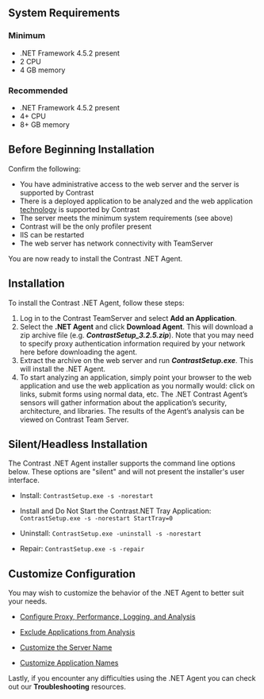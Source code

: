 <!--
title: ".Net Agent Installation"
description: "Installing the Contrast .NET Agent."
tags: "configuration installation agent .Net"
-->
## System Requirements

### Minimum
* .NET Framework 4.5.2 present
* 2 CPU
* 4 GB memory 

### Recommended 
* .NET Framework 4.5.2 present
* 4+ CPU
* 8+ GB memory 
 

## Before Beginning Installation

Confirm the following:
* You have administrative access to the web server and the server is supported by Contrast
* There is a deployed application to be analyzed and the web application [technology](user_netinstall.html#supp) is supported by Contrast
* The server meets the minimum system requirements (see above)
* Contrast will be the only profiler present
* IIS can be restarted
* The web server has network connectivity with TeamServer

You are now ready to install the Contrast .NET Agent.



## Installation 
To install the Contrast .NET Agent, follow these steps:

1. Log in to the Contrast TeamServer and select **Add an Application**. 
2. Select the **.NET Agent** and click **Download Agent**. This will download a zip archive file (e.g. ***ContrastSetup_3.2.5.zip***). Note that you may need to specify proxy authentication information required by your network here before downloading the agent.
3. Extract the archive on the web server and run ***ContrastSetup.exe***. This will install the .NET Agent. 
4. To start analyzing an application, simply point your browser to the web application and use the web application as you normally would: click on links, submit forms using normal data, etc.  The .NET Contrast Agent’s sensors will gather information about the application’s security, architecture, and libraries. The results of the Agent’s analysis can be viewed on Contrast Team Server.

## Silent/Headless Installation 
The Contrast .NET Agent installer supports the command line options below. These options are "silent" and will not present the installer's user interface.

* Install: ```ContrastSetup.exe -s -norestart```

* Install and Do Not Start the Contrast.NET Tray Application: ```ContrastSetup.exe -s -norestart StartTray=0```

* Uninstall: ```ContrastSetup.exe -uninstall -s -norestart```

* Repair: ```ContrastSetup.exe -s -repair```


## Customize Configuration

You may wish to customize the behavior of the .NET Agent to better suit your needs.

* [Configure Proxy, Performance, Logging, and Analysis](user_netconfig.html#config)

* [Exclude Applications from Analysis](user_netconfig.html#pool)

* [Customize the Server Name](user_netconfig.html#servers)

* [Customize Application Names](user_netconfig.html#apps)

Lastly, if you encounter any difficulties using the .NET Agent you can check out our **Troubleshooting** resources.
